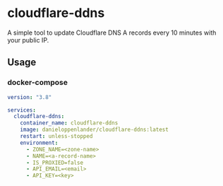 # cloudflare-ddns

A simple tool to update Cloudflare DNS A records every 10 minutes with your public IP.

## Usage

### docker-compose

```yaml
version: "3.8"

services:
  cloudflare-ddns:
    container_name: cloudflare-ddns
    image: danieloppenlander/cloudflare-ddns:latest
    restart: unless-stopped
    environment:
      - ZONE_NAME=<zone-name>
      - NAME=<a-record-name>
      - IS_PROXIED=false
      - API_EMAIL=<email>
      - API_KEY=<key>
```
